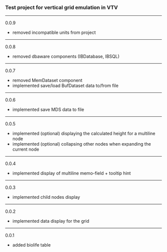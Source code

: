 ### Test project for vertical grid emulation in VTV

--------
0.0.9
- removed incompatible units from project

--------
0.0.8
- removed dbaware components (IBDatabase, IBSQL)

--------
0.0.7
- removed MemDataset component
- implemented save/load BufDataset data to/from file

--------
0.0.6
- implemented save MDS data to file

--------
0.0.5
- implemented (optional) displaying the calculated height for a multiline node
- implemented (optional) collapsing other nodes when expanding the current node

--------
0.0.4
- implemented display of multiline memo-field + tooltip hint

--------
0.0.3
- implemented child nodes display

--------
0.0.2
- implemented data display for the grid

--------
0.0.1
- added biolife table